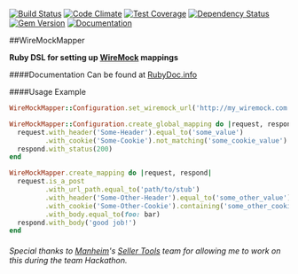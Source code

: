 [![Build Status](https://travis-ci.org/ike18t/wiremock_mapper.png?branch=master)](https://travis-ci.org/ike18t/wiremock_mapper)
[![Code Climate](https://codeclimate.com/github/ike18t/wiremock_mapper/badges/gpa.svg)](https://codeclimate.com/github/ike18t/wiremock_mapper)
[![Test Coverage](https://codeclimate.com/github/ike18t/wiremock_mapper/badges/coverage.svg)](https://codeclimate.com/github/ike18t/wiremock_mapper/coverage)
[![Dependency Status](https://gemnasium.com/badges/github.com/ike18t/wiremock_mapper.svg)](https://gemnasium.com/github.com/ike18t/wiremock_mapper)
[![Gem Version](https://badge.fury.io/rb/wiremock_mapper.svg)](https://badge.fury.io/rb/wiremock_mapper)
[![Documentation](http://inch-ci.org/github/ike18t/wiremock_mapper.svg?branch=master)](http://inch-ci.org/github/ike18t/wiremock_mapper)

##WireMockMapper

**Ruby DSL for setting up [WireMock](http://wiremock.org/) mappings**

####Documentation
Can be found at [RubyDoc.info](http://www.rubydoc.info/gems/wiremock_mapper)

####Usage Example
```ruby
WireMockMapper::Configuration.set_wiremock_url('http://my_wiremock.com')

WireMockMapper::Configuration.create_global_mapping do |request, respond|
  request.with_header('Some-Header').equal_to('some_value')
         .with_cookie('Some-Cookie').not_matching('some_cookie_value')
  respond.with_status(200)
end

WireMockMapper.create_mapping do |request, respond|
  request.is_a_post
         .with_url_path.equal_to('path/to/stub')
         .with_header('Some-Other-Header').equal_to('some_other_value')
         .with_cookie('Some-Other-Cookie').containing('some_other_cookie_value')
         .with_body.equal_to(foo: bar)
  respond.with_body('good job!')
end
```

###### Special thanks to [Manheim](https://www.manheim.com)'s [Seller Tools](https://sites.google.com/site/sellertoolsteam/home) team for allowing me to work on this during the team Hackathon.

